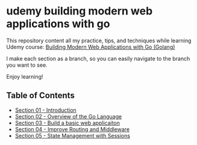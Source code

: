 # udemy building modern web applications with go

This repository content all my practice, tips, and techniques while learning Udemy
course: [Building Modern Web Applications with Go (Golang)](https://www.udemy.com/course/building-modern-web-applications-with-go/)

I make each section as a branch, so you can easily navigate to the branch you want to see.

Enjoy learning!

## Table of Contents

- [Section 01 - Introduction](section-01/README.md)
- [Section 02 - Overview of the Go Language](section-02/README.md)
- [Section 03 - Build a basic web applicaiton](section-03/README.md)
- [Section 04 - Improve Routing and Middleware](section-04/README.md)
- [Section 05 - State Management with Sessions](section-05/README.md)

